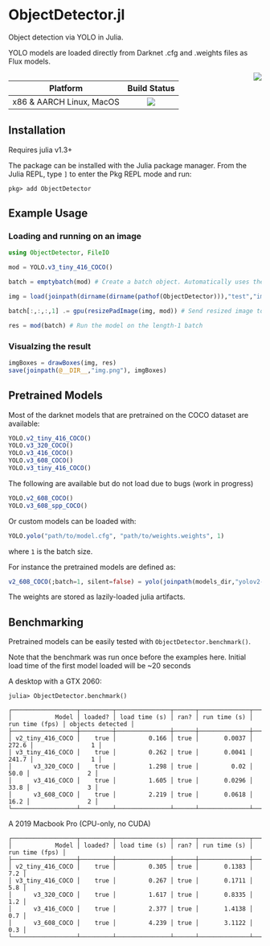 # ObjectDetector.jl

Object detection via YOLO in Julia.

YOLO models are loaded directly from Darknet .cfg and .weights files as Flux models.

<img align="right" src="v3_416_COCO_dog-bicycle-car.jpg">

| **Platform**                                                               | **Build Status**                                                                                |
|:-------------------------------------------------------------------------------:|:-----------------------------------------------------------------------------------------------:|
| x86 & AARCH Linux, MacOS | [![][travis-img]][travis-url] |


## Installation

Requires julia v1.3+

The package can be installed with the Julia package manager.
From the Julia REPL, type `]` to enter the Pkg REPL mode and run:

```
pkg> add ObjectDetector
```


## Example Usage

### Loading and running on an image
```julia
using ObjectDetector, FileIO

mod = YOLO.v3_tiny_416_COCO()

batch = emptybatch(mod) # Create a batch object. Automatically uses the GPU if available

img = load(joinpath(dirname(dirname(pathof(ObjectDetector))),"test","images","dog-cycle-car.png"))

batch[:,:,:,1] .= gpu(resizePadImage(img, mod)) # Send resized image to the batch

res = mod(batch) # Run the model on the length-1 batch
```

### Visualzing the result
```julia
imgBoxes = drawBoxes(img, res)
save(joinpath(@__DIR__,"img.png"), imgBoxes)
```


## Pretrained Models
Most of the darknet models that are pretrained on the COCO dataset are available:
```julia
YOLO.v2_tiny_416_COCO()
YOLO.v3_320_COCO()
YOLO.v3_416_COCO()
YOLO.v3_608_COCO()
YOLO.v3_tiny_416_COCO()
```
The following are available but do not load due to bugs (work in progress)
```julia
YOLO.v2_608_COCO()
YOLO.v3_608_spp_COCO()
```

Or custom models can be loaded with:
```julia
YOLO.yolo("path/to/model.cfg", "path/to/weights.weights", 1)
```
where `1` is the batch size.

For instance the pretrained models are defined as:
```julia
v2_608_COCO(;batch=1, silent=false) = yolo(joinpath(models_dir,"yolov2-608.cfg"), getArtifact("yolov2-COCO"), batch, silent=silent)
```

The weights are stored as lazily-loaded julia artifacts.

## Benchmarking

Pretrained models can be easily tested with `ObjectDetector.benchmark()`.

Note that the benchmark was run once before the examples here. Initial load time
of the first model loaded will be ~20 seconds

A desktop with a GTX 2060:
```
julia> ObjectDetector.benchmark()

┌──────────────────┬─────────┬───────────────┬──────┬──────────────┬────────────────┬──────────────────┐
│            Model │ loaded? │ load time (s) │ ran? │ run time (s) │ run time (fps) │ objects detected │
├──────────────────┼─────────┼───────────────┼──────┼──────────────┼────────────────┼──────────────────┤
│ v2_tiny_416_COCO │    true │         0.166 │ true │       0.0037 │          272.6 │                1 │
│ v3_tiny_416_COCO │    true │         0.262 │ true │       0.0041 │          241.7 │                1 │
│      v3_320_COCO │    true │         1.298 │ true │         0.02 │           50.0 │                2 │
│      v3_416_COCO │    true │         1.605 │ true │       0.0296 │           33.8 │                3 │
│      v3_608_COCO │    true │         2.219 │ true │       0.0618 │           16.2 │                2 │
└──────────────────┴─────────┴───────────────┴──────┴──────────────┴────────────────┴──────────────────┘
```

A 2019 Macbook Pro (CPU-only, no CUDA)
```
┌──────────────────┬─────────┬───────────────┬──────┬──────────────┬────────────────┐
│            Model │ loaded? │ load time (s) │ ran? │ run time (s) │ run time (fps) │
├──────────────────┼─────────┼───────────────┼──────┼──────────────┼────────────────┤
│ v2_tiny_416_COCO │    true │         0.305 │ true │       0.1383 │            7.2 │
│ v3_tiny_416_COCO │    true │         0.267 │ true │       0.1711 │            5.8 │
│      v3_320_COCO │    true │         1.617 │ true │       0.8335 │            1.2 │
│      v3_416_COCO │    true │         2.377 │ true │       1.4138 │            0.7 │
│      v3_608_COCO │    true │         4.239 │ true │       3.1122 │            0.3 │
└──────────────────┴─────────┴───────────────┴──────┴──────────────┴────────────────┘
```


[discourse-tag-url]: https://discourse.julialang.org/tags/yolo

[travis-img]: https://travis-ci.com/ianshmean/ObjectDetector.jl.svg?branch=master
[travis-url]: https://travis-ci.com/ianshmean/ObjectDetector.jl

[codecov-img]: https://codecov.io/gh/ianshmean/ObjectDetector.jl/branch/master/graph/badge.svg
[codecov-url]: https://codecov.io/gh/ianshmean/ObjectDetector.jl

[coveralls-img]: https://coveralls.io/repos/github/ianshmean/ObjectDetector.jl/badge.svg?branch=master
[coveralls-url]: https://coveralls.io/github/ianshmean/ObjectDetector.jl?branch=master

[issues-url]: https://github.com/ianshmean/ObjectDetector.jl/issues
